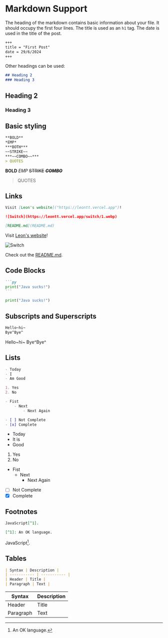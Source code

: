 # Markdown Support

The heading of the markdown contains basic information about your file. It should occupy the first four lines. The title is used as an ```h1``` tag. The date is used in the title of the post.

```md
+++
title = "First Post"
date = 29/6/2024
+++
```

Other headings can be used:

```md
## Heading 2
### Heading 3
```

## Heading 2

### Heading 3

## Basic styling

```md
**BOLD**
*EMP*
***BOTH***
~~STRIKE~~
***~~COMBO~~***
> QUOTES
```

**BOLD**
*EMP*
~~STRIKE~~
***~~COMBO~~***
> QUOTES

## Links

```md
Visit [Leon's website]("https://leontt.vercel.app")!

![Switch](https://leontt.vercel.app/switch/1.webp)

[README.md](README.md)
```

Visit [Leon's website]("https://leontt.vercel.app")!

![Switch](https://leontt.vercel.app/switch/1.webp)

Check out the [README.md](README.md).

## Code Blocks

````md
```py
print("Java sucks!")
```
````

```py
print("Java sucks!")
```

## Subscripts and Superscripts

```md
Hello~hi~
Bye^Bye^
```

Hello~hi~
Bye^Bye^

## Lists

```md
- Today
- I
- Am Good

1. Yes
2. No

- Fist
    - Next
        - Next Again

- [ ] Not Complete
- [x] Complete
```

- Today
- It is
- Good

1. Yes
2. No

- Fist
    - Next
        - Next Again

- [ ] Not Complete
- [x] Complete

## Footnotes

```md
JavaScript[^1].

[^1]: An OK language.
```

JavaScript[^1].

[^1]: An OK language.

## Tables

```md
| Syntax | Description |
| ----------- | ----------- |
| Header | Title |
| Paragraph | Text |
```

| Syntax | Description |
| ----------- | ----------- |
| Header | Title |
| Paragraph | Text |